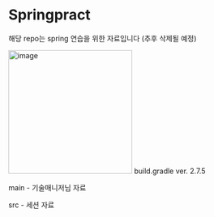 # Springpract

해당 repo는 spring 연습을 위한 자료입니다
(추후 삭제될 예정) 

<img width="244" alt="image" src="https://user-images.githubusercontent.com/124007041/221676797-cd4620cf-beca-4460-87e8-cdf1db81a035.png">
build.gradle ver. 2.7.5

main - 기술매니저님 자료 


src - 세션 자료
